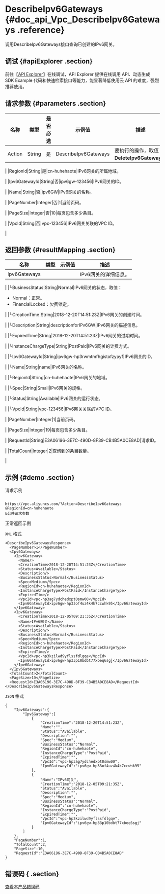# DescribeIpv6Gateways {#doc_api_Vpc_DescribeIpv6Gateways .reference}

调用DescribeIpv6Gateways接口查询已创建的IPv6网关。

## 调试 {#apiExplorer .section}

前往【[API Explorer](https://api.aliyun.com/#product=Vpc&api=DescribeIpv6Gateways)】在线调试，API Explorer 提供在线调用 API、动态生成 SDK Example 代码和快速检索接口等能力，能显著降低使用云 API 的难度，强烈推荐使用。

## 请求参数 {#parameters .section}

|名称|类型|是否必选|示例值|描述|
|--|--|----|---|--|
|Action|String|是|DescribeIpv6Gateways|要执行的操作，取值：**DeleteIpv6Gateway**。

 |
|RegionId|String|是|cn-huhehaote|IPv6网关的所属地域。

 |
|Ipv6GatewayId|String|否|ipv6gw-123456|IPv6网关的ID。

 |
|Name|String|否|ipv6GW|IPv6网关的名称。

 |
|PageNumber|Integer|否|1|当前页码。

 |
|PageSize|Integer|否|10|每页包含多少条目。

 |
|VpcId|String|否|vpc-123456|IPv6网关关联的VPC ID。

 |

## 返回参数 {#resultMapping .section}

|名称|类型|示例值|描述|
|--|--|---|--|
|Ipv6Gateways| | |IPv6网关的详细信息。

 |
|└BusinessStatus|String|Normal|IPv6网关的状态，取值：

 -   Normal：正常。
-   FinancialLocked：欠费锁定。

 |
|└CreationTime|String|2018-12-20T14:51:23Z|IPv6网关的创建时间。

 |
|└Description|String|descriptionforIPv6GW|IPv6网关的描述信息。

 |
|└ExpiredTime|String|2018-12-20T14:51:23Z|IPv6网关的过期时间。

 |
|└InstanceChargeType|String|PostPaid|IPv6网关的计费方式。

 |
|└Ipv6GatewayId|String|ipv6gw-hp3rwmtmfhgistofzypyf|IPv6网关的ID。

 |
|└Name|String|name|IPv6网关的名称。

 |
|└RegionId|String|cn-huhehaote|IPv6网关的地域。

 |
|└Spec|String|Small|IPv6网关的规格。

 |
|└Status|String|Available|IPv6网关的运行状态。

 |
|└VpcId|String|vpc-123456|IPv6网关关联的VPC ID。

 |
|PageNumber|Integer|1|当前页码。

 |
|PageSize|Integer|19|每页包含多少条目。

 |
|RequestId|String|E3A06196-3E7C-490D-8F39-CB4B5A0CE8AD|请求ID。

 |
|TotalCount|Integer|2|查询到的条目数量。

 |

## 示例 {#demo .section}

请求示例

``` {#request_demo}

https://vpc.aliyuncs.com/?Action=DescribeIpv6Gateways
&RegionId=cn-huhehaote
&公共请求参数

```

正常返回示例

`XML` 格式

``` {#xml_return_success_demo}
<DescribeIpv6GatewaysResponse>
  <PageNumber>1</PageNumber>
  <Ipv6Gateways>
    <Ipv6Gateway>
      <Name/>
      <CreationTime>2018-12-20T14:51:23Z</CreationTime>
      <Status>Available</Status>
      <Description/>
      <BusinessStatus>Normal</BusinessStatus>
      <Spec>Medium</Spec>
      <RegionId>cn-huhehaote</RegionId>
      <InstanceChargeType>PostPaid</InstanceChargeType>
      <ExpiredTime/>
      <VpcId>vpc-hp3ag7ydchedxpt0smw00</VpcId>
      <Ipv6GatewayId>ipv6gw-hp33of4uz4k4k7ccwhk95</Ipv6GatewayId>
    </Ipv6Gateway>
    <Ipv6Gateway>
      <CreationTime>2018-12-05T09:21:35Z</CreationTime>
      <Name>IPv6网关</Name>
      <Status>Available</Status>
      <Description/>
      <BusinessStatus>Normal</BusinessStatus>
      <Spec>Medium</Spec>
      <RegionId>cn-huhehaote</RegionId>
      <InstanceChargeType>PostPaid</InstanceChargeType>
      <ExpiredTime/>
      <VpcId>vpc-hp3kzilwd9yflssfdlgqe</VpcId>
      <Ipv6GatewayId>ipv6gw-hp33p10bdbt77xbeq6sgj</Ipv6GatewayId>
    </Ipv6Gateway>
  </Ipv6Gateways>
  <TotalCount>2</TotalCount>
  <PageSize>10</PageSize>
  <RequestId>E3A06196-3E7C-490D-8F39-CB4B5A0CE8AD</RequestId>
</DescribeIpv6GatewaysResponse>

```

`JSON` 格式

``` {#json_return_success_demo}
{
	"Ipv6Gateways":{
		"Ipv6Gateway":[
			{
				"CreationTime":"2018-12-20T14:51:23Z",
				"Name":"",
				"Status":"Available",
				"Description":"",
				"Spec":"Medium",
				"BusinessStatus":"Normal",
				"RegionId":"cn-huhehaote",
				"InstanceChargeType":"PostPaid",
				"ExpiredTime":"",
				"VpcId":"vpc-hp3ag7ydchedxpt0smw00",
				"Ipv6GatewayId":"ipv6gw-hp33of4uz4k4k7ccwhk95"
			},
			{
				"Name":"IPv6网关",
				"CreationTime":"2018-12-05T09:21:35Z",
				"Status":"Available",
				"Description":"",
				"Spec":"Medium",
				"BusinessStatus":"Normal",
				"RegionId":"cn-huhehaote",
				"InstanceChargeType":"PostPaid",
				"ExpiredTime":"",
				"VpcId":"vpc-hp3kzilwd9yflssfdlgqe",
				"Ipv6GatewayId":"ipv6gw-hp33p10bdbt77xbeq6sgj"
			}
		]
	},
	"PageNumber":1,
	"TotalCount":2,
	"PageSize":10,
	"RequestId":"E3A06196-3E7C-490D-8F39-CB4B5A0CE8AD"
}
```

## 错误码 { .section}

[查看本产品错误码](https://error-center.aliyun.com/status/product/Vpc)

